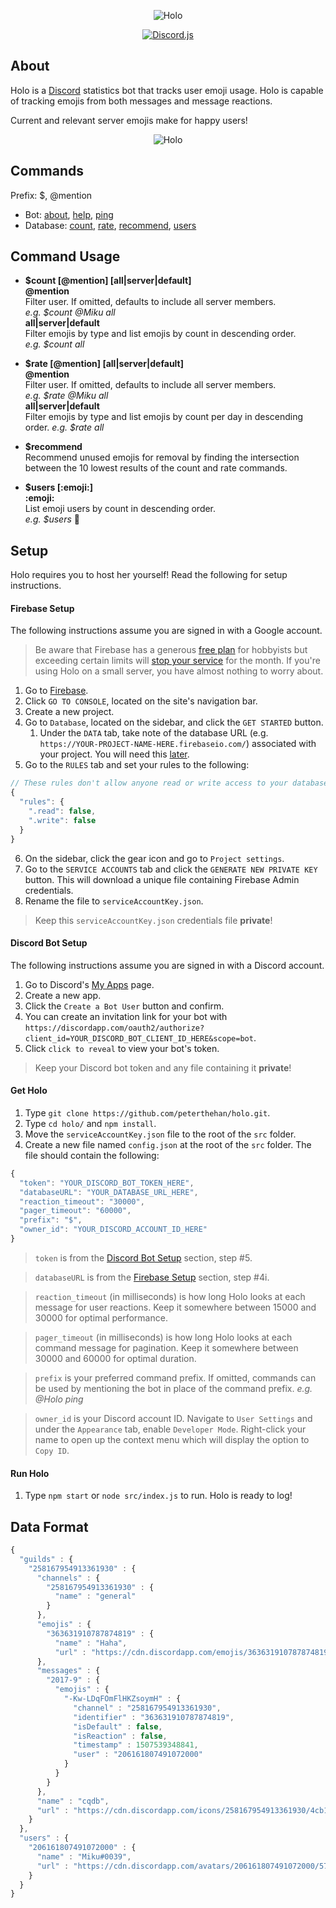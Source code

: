 <div align="center">
  <p>
    <img src="https://raw.githubusercontent.com/peterthehan/holo/master/assets/holo_banner.png" title="Holo" />
  </p>
  <a href="https://www.npmjs.com/package/discord.js">
    <img src="https://img.shields.io/badge/discord.js-v11.2.1-blue.svg" title="Discord.js" />
  </a>
</div>

## About

Holo is a [Discord](https://discordapp.com/) statistics bot that tracks user emoji usage. Holo is capable of tracking emojis from both messages and message reactions.

Current and relevant server emojis make for happy users!

<div align="center">
  <p>
    <img src="https://raw.githubusercontent.com/peterthehan/holo/master/assets/count.gif" title="Holo" />
  </p>
</div>

## Commands

Prefix: $, @mention

- Bot:
  [about](https://github.com/peterthehan/holo/blob/master/src/commands/about.js),
  [help](https://github.com/peterthehan/holo/blob/master/src/commands/help.js),
  [ping](https://github.com/peterthehan/holo/blob/master/src/commands/ping.js)
- Database:
  [count](https://github.com/peterthehan/holo/blob/master/src/commands/count.js),
  [rate](https://github.com/peterthehan/holo/blob/master/src/commands/rate.js),
  [recommend](https://github.com/peterthehan/holo/blob/master/src/commands/recommend.js),
  [users](https://github.com/peterthehan/holo/blob/master/src/commands/users.js)

## Command Usage

- **$count [@mention] [all|server|default]**  
**@mention**  
Filter user. If omitted, defaults to include all server members.  
*e.g. $count @Miku all*  
**all|server|default**  
Filter emojis by type and list emojis by count in descending order.  
*e.g. $count all*

- **$rate [@mention] [all|server|default]**  
**@mention**  
Filter user. If omitted, defaults to include all server members.  
*e.g. $rate @Miku all*  
**all|server|default**  
Filter emojis by type and list emojis by count per day in descending order.
*e.g. $rate all*

- **$recommend**  
Recommend unused emojis for removal by finding the intersection between the 10 lowest results of the count and rate commands.

- **$users [:emoji:]**  
**:emoji:**  
List emoji users by count in descending order.  
*e.g. $users* :thinking:

## Setup

Holo requires you to host her yourself! Read the following for setup instructions.

#### Firebase Setup

The following instructions assume you are signed in with a Google account.

>Be aware that Firebase has a generous [free plan](https://firebase.google.com/pricing/) for hobbyists but exceeding certain limits will [stop your service](https://firebase.google.com/support/faq/#pricing) for the month. If you're using Holo on a small server, you have almost nothing to worry about.

1. Go to [Firebase](https://firebase.google.com/).
2. Click `GO TO CONSOLE`, located on the site's navigation bar.
3. Create a new project.
4. Go to `Database`, located on the sidebar, and click the `GET STARTED` button.
    1. Under the `DATA` tab, take note of the database URL (e.g. `https://YOUR-PROJECT-NAME-HERE.firebaseio.com/`) associated with your project. You will need this [later](https://github.com/peterthehan/holo#get-holo).
5. Go to the `RULES` tab and set your rules to the following:

```js
// These rules don't allow anyone read or write access to your database
{
  "rules": {
    ".read": false,
    ".write": false
  }
}
```

6. On the sidebar, click the gear icon and go to `Project settings`.
7. Go to the `SERVICE ACCOUNTS` tab and click the `GENERATE NEW PRIVATE KEY` button. This will download a unique file containing Firebase Admin credentials.
8. Rename the file to `serviceAccountKey.json`.

>Keep this `serviceAccountKey.json` credentials file **private**!

#### Discord Bot Setup

The following instructions assume you are signed in with a Discord account.

1. Go to Discord's [My Apps](https://discordapp.com/developers/applications/me) page.
2. Create a new app.
3. Click the `Create a Bot User` button and confirm.
4. You can create an invitation link for your bot with `https://discordapp.com/oauth2/authorize?client_id=YOUR_DISCORD_BOT_CLIENT_ID_HERE&scope=bot`.
5. Click `click to reveal` to view your bot's token.

>Keep your Discord bot token and any file containing it **private**!

#### Get Holo

1. Type `git clone https://github.com/peterthehan/holo.git`.
2. Type `cd holo/` and `npm install`.
3. Move the `serviceAccountKey.json` file to the root of the `src` folder.
4. Create a new file named `config.json` at the root of the `src` folder. The file should contain the following:

```js
{
  "token": "YOUR_DISCORD_BOT_TOKEN_HERE",
  "databaseURL": "YOUR_DATABASE_URL_HERE",
  "reaction_timeout": "30000",
  "pager_timeout": "60000",
  "prefix": "$",
  "owner_id": "YOUR_DISCORD_ACCOUNT_ID_HERE"
}
```

>`token` is from the [Discord Bot Setup](https://github.com/peterthehan/holo#discord-bot-setup) section, step #5.

>`databaseURL` is from the [Firebase Setup](https://github.com/peterthehan/holo#firebase-setup) section, step #4i.

>`reaction_timeout` (in milliseconds) is how long Holo looks at each message for user reactions. Keep it somewhere between 15000 and 30000 for optimal performance.

>`pager_timeout` (in milliseconds) is how long Holo looks at each command message for pagination. Keep it somewhere between 30000 and 60000 for optimal duration.

>`prefix` is your preferred command prefix. If omitted, commands can be used by mentioning the bot in place of the command prefix. *e.g. @Holo ping*

>`owner_id` is your Discord account ID. Navigate to `User Settings` and under the `Appearance` tab, enable `Developer Mode`. Right-click your name to open up the context menu which will display the option to `Copy ID`.

#### Run Holo

1. Type `npm start` or `node src/index.js` to run. Holo is ready to log!

## Data Format

```js
{
  "guilds" : {
    "258167954913361930" : {
      "channels" : {
        "258167954913361930" : {
          "name" : "general"
        }
      },
      "emojis" : {
        "363631910787874819" : {
          "name" : "Haha",
          "url" : "https://cdn.discordapp.com/emojis/363631910787874819.png"
      },
      "messages" : {
        "2017-9" : {
          "emojis" : {
            "-Kw-LDqFOmFlHKZsoymH" : {
              "channel" : "258167954913361930",
              "identifier" : "363631910787874819",
              "isDefault" : false,
              "isReaction" : false,
              "timestamp" : 1507539348841,
              "user" : "206161807491072000"
            }
          }
        }
      },
      "name" : "cqdb",
      "url" : "https://cdn.discordapp.com/icons/258167954913361930/4cb15bdf376886559a8f8159d4aaa779.jpg"
    }
  },
  "users" : {
    "206161807491072000" : {
      "name" : "Miku#0039",
      "url" : "https://cdn.discordapp.com/avatars/206161807491072000/5720fe7b23f79105d764d6d1ca8cad88.png?size=2048"
    }
  }
}
```
